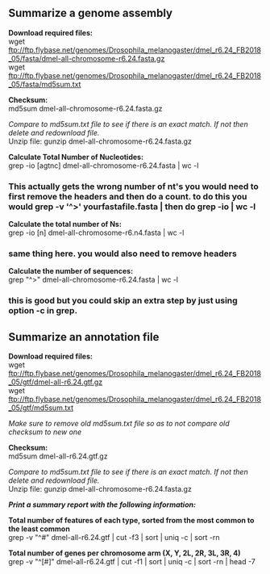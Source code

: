 ## Summarize a genome assembly  

**Download required files:**  
wget ftp://ftp.flybase.net/genomes/Drosophila_melanogaster/dmel_r6.24_FB2018_05/fasta/dmel-all-chromosome-r6.24.fasta.gz  
wget ftp://ftp.flybase.net/genomes/Drosophila_melanogaster/dmel_r6.24_FB2018_05/fasta/md5sum.txt

**Checksum:**  
md5sum dmel-all-chromosome-r6.24.fasta.gz 
  
_Compare to md5sum.txt file to see if there is an exact match. If not then delete and redownload file._  
Unzip file: gunzip dmel-all-chromosome-r6.24.fasta.gz

**Calculate Total Number of Nucleotides:**  
grep -io [agtnc] dmel-all-chromosome-r6.24.fasta | wc -l

### This actually gets the wrong number of nt's you would need to first remove the headers and then do a count. to do this you would grep -v '^>' yourfastafile.fasta | then do grep -io | wc -l

**Calculate the total number of Ns:**  
grep -io [n] dmel-all-chromosome-r6.n4.fasta | wc -l  

### same thing here. you would also need to remove headers

**Calculate the number of sequences:**  
grep "^>" dmel-all-chromosome-r6.24.fasta | wc -l

### this is good but you could skip an extra step by just using option -c in grep.

## Summarize an annotation file
**Download required files:**  
wget ftp://ftp.flybase.net/genomes/Drosophila_melanogaster/dmel_r6.24_FB2018_05/gtf/dmel-all-r6.24.gtf.gz  
wget ftp://ftp.flybase.net/genomes/Drosophila_melanogaster/dmel_r6.24_FB2018_05/gtf/md5sum.txt  

_Make sure to remove old md5sum.txt file so as to not compare old checksum to new one_  

**Checksum:**  
md5sum dmel-all-r6.24.gtf.gz  

_Compare to md5sum.txt file to see if there is an exact match. If not then delete and redownload file._  
Unzip file: gunzip dmel-all-chromosome-r6.24.fasta.gz

_**Print a summary report with the following information:**_  

**Total number of features of each type, sorted from the most common to the least common**  
grep -v "^#" dmel-all-r6.24.gtf | cut -f3 | sort | uniq -c | sort -rn  

**Total number of genes per chromosome arm (X, Y, 2L, 2R, 3L, 3R, 4)**  
grep -v "^[#]" dmel-all-r6.24.gtf | cut -f1 | sort | uniq -c | sort -rn | head -7

